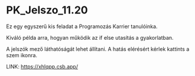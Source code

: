 # PK_Jelszo_11.20

Ez egy egyszerű kis feladat a Programozás Karrier tanulóinka. 

Kiváló példa arra, hogyan működik az if else utasítás a gyakorlatban. 

A jelszók mező láthatóságát lehet állítani. A hatás elérésért kérlek kattints a szem ikonra. 

LINK: https://xhlqpp.csb.app/

